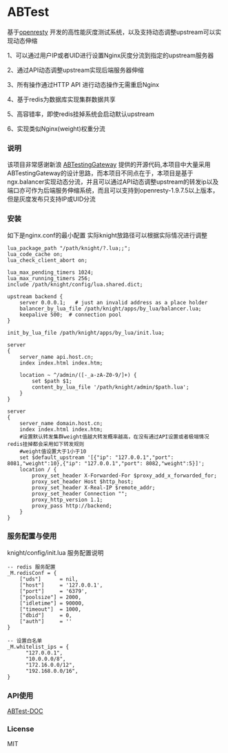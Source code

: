 # ABTest
基于[openresty](https://openresty.org) 开发的高性能灰度测试系统，以及支持动态调整upstream可以实现动态伸缩

1、可以通过用户IP或者UID进行设置Nginx灰度分流到指定的upstream服务器

2、通过API动态调整upstream实现后端服务器伸缩

3、所有操作通过HTTP API 进行动态操作无需重启Nginx

4、基于redis为数据库实现集群数据共享

5、高容错率，即使redis挂掉系统会启动默认upstream

6、实现类似Nginx(weight)权重分流

### 说明
该项目非常感谢新浪 [ABTestingGateway](https://github.com/CNSRE/ABTestingGateway) 提供的开源代码,本项目中大量采用ABTestingGateway的设计思路，而本项目不同点在于，本项目是基于ngx.balancer实现动态分流，并且可以通过API动态调整upstream的转发ip以及端口亦可作为后端服务伸缩系统，而且可以支持到openresty-1.9.7.5以上版本，但是灰度发布只支持IP或UID分流

### 安装
如下是nginx.conf的最小配置 实际knight放路径可以根据实际情况进行调整

    lua_package_path "/path/knight/?.lua;;";
    lua_code_cache on;
    lua_check_client_abort on;
    
    lua_max_pending_timers 1024;
    lua_max_running_timers 256;
    include /path/knight/config/lua.shared.dict;

    upstream backend {
        server 0.0.0.1;   # just an invalid address as a place holder
        balancer_by_lua_file /path/knight/apps/by_lua/balancer.lua;
        keepalive 500;  # connection pool
    }  

    init_by_lua_file /path/knight/apps/by_lua/init.lua;
    
    server
    {
        server_name api.host.cn;
        index index.html index.htm;
        
        location ~ ^/admin/([-_a-zA-Z0-9/]+) {
            set $path $1;
            content_by_lua_file '/path/knight/admin/$path.lua'; 
        }
    }

    server
    {
        server_name domain.host.cn;
        index index.html index.htm;
        #设置默认转发集群weight值越大转发概率越高，在没有通过API设置或者极端情况redis挂掉都会采用如下转发规则
        #weight值设置大于1小于10
        set $default_upstream '[{"ip": "127.0.0.1","port": 8081,"weight":10},{"ip": "127.0.0.1","port": 8082,"weight":5}]';
        location / {
            proxy_set_header X-Forwarded-For $proxy_add_x_forwarded_for;
            proxy_set_header Host $http_host;
            proxy_set_header X-Real-IP $remote_addr;
            proxy_set_header Connection "";
            proxy_http_version 1.1;
            proxy_pass http://backend;
        }
    }

### 服务配置与使用

knight/config/init.lua 服务配置说明    

    -- redis 服务配置
    _M.redisConf = {
        ["uds"]      = nil,
        ["host"]     = '127.0.0.1',
        ["port"]     = '6379',
        ["poolsize"] = 2000,
        ["idletime"] = 90000, 
        ["timeout"]  = 1000,
        ["dbid"]     = 0,
        ["auth"]     = ''
    }

    -- 设置白名单
    _M.whitelist_ips = {
          "127.0.0.1",
          "10.0.0.0/8",
          "172.16.0.0/12",
          "192.168.0.0/16",
    }


### API使用
[ABTest-DOC](https://github.com/songweihang/knight/blob/master/apps/lib/abtest/abtest-doc.txt)

### License

MIT 